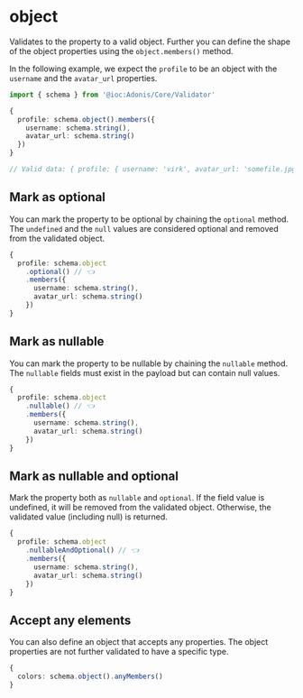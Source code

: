 # object

Validates to the property to a valid object. Further you can define the shape of the object properties using the `object.members()` method.

In the following example, we expect the `profile` to be an object with the `username` and the `avatar_url` properties.

```ts
import { schema } from '@ioc:Adonis/Core/Validator'

{
  profile: schema.object().members({
    username: schema.string(),
    avatar_url: schema.string()
  })
}

// Valid data: { profile: { username: 'virk', avatar_url: 'somefile.jpg' } }
```

## Mark as optional
You can mark the property to be optional by chaining the `optional` method. The `undefined` and the `null` values are considered optional and removed from the validated object.

```ts
{
  profile: schema.object
    .optional() // 👈
    .members({
      username: schema.string(),
      avatar_url: schema.string()
    })
}
```

## Mark as nullable
You can mark the property to be nullable by chaining the `nullable` method. The `nullable` fields must exist in the payload but can contain null values.

```ts
{
  profile: schema.object
    .nullable() // 👈
    .members({
      username: schema.string(),
      avatar_url: schema.string()
    })
}
```

## Mark as nullable and optional
Mark the property both as `nullable` and `optional`. If the field value is undefined, it will be removed from the validated object. Otherwise, the validated value (including null) is returned.

```ts
{
  profile: schema.object
    .nullableAndOptional() // 👈
    .members({
      username: schema.string(),
      avatar_url: schema.string()
    })
}
```

## Accept any elements
You can also define an object that accepts any properties. The object properties are not further validated to have a specific type.

```ts
{
  colors: schema.object().anyMembers()
}
```
